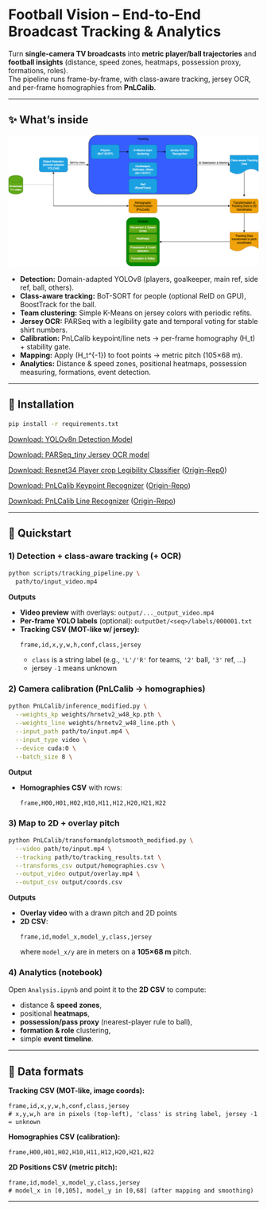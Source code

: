 # Football Vision – End-to-End Broadcast Tracking & Analytics

Turn **single-camera TV broadcasts** into **metric player/ball trajectories** and **football insights** (distance, speed zones, heatmaps, possession proxy, formations, roles).  
The pipeline runs frame-by-frame, with class-aware tracking, jersey OCR, and per-frame homographies from **PnLCalib**.

---

## ✨ What’s inside

![Pipeline overview](FlowChart-FootballVision.png)

- **Detection:** Domain-adapted YOLOv8 (players, goalkeeper, main ref, side ref, ball, others).  
- **Class-aware tracking:** BoT-SORT for people (optional ReID on GPU), BoostTrack for the ball.  
- **Team clustering:** Simple K-Means on jersey colors with periodic refits.  
- **Jersey OCR:** PARSeq with a legibility gate and temporal voting for stable shirt numbers.  
- **Calibration:** PnLCalib keypoint/line nets → per-frame homography \(H_t\) + stability gate.  
- **Mapping:** Apply \(H_t^{-1}\) to foot points → metric pitch (105×68 m).  
- **Analytics:** Distance & speed zones, positional heatmaps, possession measuring, formations, event detection.  

---

## 🔧 Installation

```bash
pip install -r requirements.txt
```

[Download: YOLOv8n Detection Model](https://drive.google.com/file/d/12IXHinCVM11RLdvfDjxtEtJCMhZ8gpx7/view?usp=drive_link)

[Download: PARSeq_tiny Jersey OCR model](https://drive.google.com/file/d/1Xky1MpSMXt6KopSG24paXqxRNLbh3fJB/view?usp=drive_link)

[Download: Resnet34 Player crop Legibility Classifier](https://drive.google.com/file/d/1aUF4f4T5FQTEpK5tBAoQi9U4dlVwPLZs/view?usp=sharing) ([Origin-Rep0](https://github.com/mkoshkina/jersey-number-pipeline))

[Download: PnLCalib Keypoint Recognizer](https://drive.google.com/file/d/1VZtllKJKb5FeTOfR2cVGfQRjz4YzyUtm/view?usp=sharing) ([Origin-Repo](https://github.com/mguti97/PnLCalib))

[Download: PnLCalib Line Recognizer](https://drive.google.com/file/d/1Y7S_Cvrt-KvPImQFLKCeVvTEYfPXTxrm/view?usp=sharing) ([Origin-Repo](https://github.com/mguti97/PnLCalib))

---

## 🚀 Quickstart

### 1) Detection + class-aware tracking (+ OCR)

```bash
python scripts/tracking_pipeline.py \
  path/to/input_video.mp4
```

**Outputs**
- **Video preview** with overlays: `output/..._output_video.mp4`  
- **Per-frame YOLO labels** (optional): `outputDet/<seq>/labels/000001.txt`  
- **Tracking CSV (MOT-like w/ jersey):**
  ```
  frame,id,x,y,w,h,conf,class,jersey
  ```
  - `class` is a string label (e.g., `'L'/'R'` for teams, `'2'` ball, `'3'` ref, …)
  - jersey `-1` means unknown

### 2) Camera calibration (PnLCalib → homographies)

```bash
python PnLCalib/inference_modified.py \
  --weights_kp weights/hrnetv2_w48_kp.pth \
  --weights_line weights/hrnetv2_w48_line.pth \
  --input_path path/to/input.mp4 \
  --input_type video \
  --device cuda:0 \
  --batch_size 8 \
```

**Output**
- **Homographies CSV** with rows:
  ```
  frame,H00,H01,H02,H10,H11,H12,H20,H21,H22
  ```

### 3) Map to 2D + overlay pitch

```bash
python PnLCalib/transformandplotsmooth_modified.py \
  --video path/to/input.mp4 \
  --tracking path/to/tracking_results.txt \
  --transforms_csv output/homographies.csv \
  --output_video output/overlay.mp4 \
  --output_csv output/coords.csv
```

**Outputs**
- **Overlay video** with a drawn pitch and 2D points  
- **2D CSV**:
  ```
  frame,id,model_x,model_y,class,jersey
  ```
  where `model_x/y` are in meters on a **105×68 m** pitch. 

### 4) Analytics (notebook)

Open `Analysis.ipynb` and point it to the **2D CSV** to compute:
- distance & **speed zones**,
- positional **heatmaps**,
- **possession/pass proxy** (nearest-player rule to ball),
- **formation & role** clustering,
- simple **event timeline**.

---

## 📄 Data formats

**Tracking CSV (MOT-like, image coords):**
```
frame,id,x,y,w,h,conf,class,jersey
# x,y,w,h are in pixels (top-left), 'class' is string label, jersey -1 = unknown
```

**Homographies CSV (calibration):**
```
frame,H00,H01,H02,H10,H11,H12,H20,H21,H22
```

**2D Positions CSV (metric pitch):**
```
frame,id,model_x,model_y,class,jersey
# model_x in [0,105], model_y in [0,68] (after mapping and smoothing)
```

---

